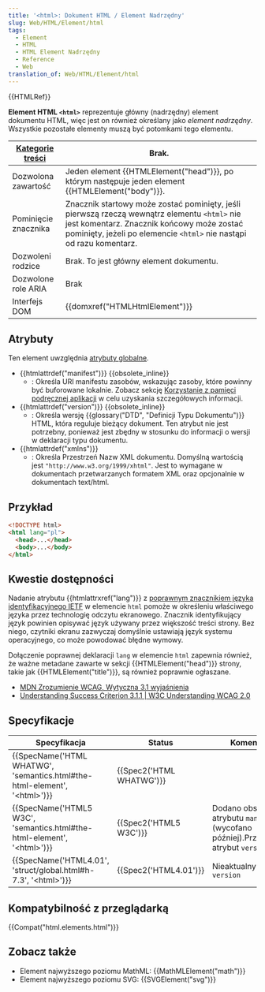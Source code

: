 ```yaml
---
title: '<html>: Dokument HTML / Element Nadrzędny'
slug: Web/HTML/Element/html
tags:
  - Element
  - HTML
  - HTML Element Nadrzędny
  - Reference
  - Web
translation_of: Web/HTML/Element/html
---
```

{{HTMLRef}}

**Element HTML `<html>`** reprezentuje główny (nadrzędny) element dokumentu HTML, więc jest on również określany jako _element nadrzędny_. Wszystkie pozostałe elementy muszą być potomkami tego elementu.

| [Kategorie treści](/pl/docs/Web/Guide/HTML/Content_categories) | Brak.                                                                                                                                                                                                             |
| -------------------------------------------------------------- | ----------------------------------------------------------------------------------------------------------------------------------------------------------------------------------------------------------------- |
| Dozwolona zawartość                                            | Jeden element {{HTMLElement("head")}}, po którym następuje jeden element {{HTMLElement("body")}}.                                                                                               |
| Pominięcie znacznika                                           | Znacznik startowy może zostać pominięty, jeśli pierwszą rzeczą wewnątrz elementu `<html>` nie jest komentarz. Znacznik końcowy może zostać pominięty, jeżeli po elemencie `<html>` nie nastąpi od razu komentarz. |
| Dozwoleni rodzice                                              | Brak. To jest główny element dokumentu.                                                                                                                                                                           |
| Dozwolone role ARIA                                            | Brak                                                                                                                                                                                                              |
| Interfejs DOM                                                  | {{domxref("HTMLHtmlElement")}}                                                                                                                                                                          |

## Atrybuty

Ten element uwzględnia [atrybuty globalne](/pl/docs/Web/HTML/Global_attributes).

- {{htmlattrdef("manifest")}} {{obsolete_inline}}
  - : Określa URI manifestu zasobów, wskazując zasoby, które powinny być buforowane lokalnie. Zobacz sekcję [Korzystanie z pamięci podręcznej aplikacji](/pl/docs/Web/HTML/Zasoby_offline_w_Firefoksie) w celu uzyskania szczegółowych informacji.
- {{htmlattrdef("version")}} {{obsolete_inline}}
  - : Określa wersję {{glossary("DTD", "Definicji Typu Dokumentu")}} HTML, która reguluje bieżący dokument. Ten atrybut nie jest potrzebny, ponieważ jest zbędny w stosunku do informacji o wersji w deklaracji typu dokumentu.
- {{htmlattrdef("xmlns")}}
  - : Określa Przestrzeń Nazw XML dokumentu. Domyślną wartością jest `"http://www.w3.org/1999/xhtml"`. Jest to wymagane w dokumentach przetwarzanych formatem XML oraz opcjonalnie w dokumentach text/html.

## Przykład

```html
<!DOCTYPE html>
<html lang="pl">
  <head>...</head>
  <body>...</body>
</html>
```

## Kwestie dostępności

Nadanie atrybutu {{htmlattrxref("lang")}} z [poprawnym znacznikiem języka identyfikacyjnego IETF](https://www.ietf.org/rfc/bcp/bcp47.txt) w elemencie `html` pomoże w określeniu właściwego języka przez technologię odczytu ekranowego. Znacznik identyfikujący język powinien opisywać język używany przez większość treści strony. Bez niego, czytniki ekranu zazwyczaj domyślnie ustawiają język systemu operacyjnego, co może powodować błędne wymowy.

Dołączenie poprawnej deklaracji `lang` w elemencie `html` zapewnia również, że ważne metadane zawarte w sekcji {{HTMLElement("head")}} strony, takie jak {{HTMLElement("title")}}, są również poprawnie ogłaszane.

- [MDN Zrozumienie WCAG, Wytyczna 3.1 wyjaśnienia](/pl/docs/Web/Accessibility/Understanding_WCAG/Understandable#Guideline_3.1_—_Readable_Make_text_content_readable_and_understandable)
- [Understanding Success Criterion 3.1.1 | W3C Understanding WCAG 2.0](https://www.w3.org/TR/2016/NOTE-UNDERSTANDING-WCAG20-20161007/meaning-doc-lang-id.html)

## Specyfikacje

| Specyfikacja                                                                                             | Status                           | Komentarz                                                                            |
| -------------------------------------------------------------------------------------------------------- | -------------------------------- | ------------------------------------------------------------------------------------ |
| {{SpecName('HTML WHATWG', 'semantics.html#the-html-element', '&lt;html&gt;')}} | {{Spec2('HTML WHATWG')}} |                                                                                      |
| {{SpecName('HTML5 W3C', 'semantics.html#the-html-element', '&lt;html&gt;')}}     | {{Spec2('HTML5 W3C')}}     | Dodano obsługę atrybutu `manifest` (wycofano później).Przestarzały atrybut `version` |
| {{SpecName('HTML4.01', 'struct/global.html#h-7.3', '&lt;html&gt;')}}             | {{Spec2('HTML4.01')}}     | Nieaktualny atrybut `version`                                                        |

## Kompatybilność z przeglądarką

{{Compat("html.elements.html")}}

## Zobacz także

- Element najwyższego poziomu MathML: {{MathMLElement("math")}}
- Element najwyższego poziomu SVG: {{SVGElement("svg")}}
